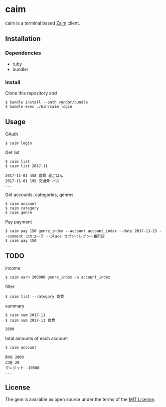 # caim

caim is a terminal based [Zaim](https://zaim.net/) client.

## Installation

### Dependencies

- ruby
- bundler

### Install

Clone this repository and

    $ bundle install --path vendor/bundle
    $ bundle exec ./bin/caim login

## Usage

OAuth

    $ caim login

Get list

    $ caim list
    $ caim list 2017-11

    2017-11-01 458 食費 昼ごはん
    2017-11-01 195 交通費 バス
    ...

Get accounts, categories, genres

    $ caim account
    $ caim category
    $ caim genre

Pay payment

    $ caim pay 150 genre_index --account account_index --date 2017-11-23 --comment コカコーラ --place セブンイレブン一番町店
    $ caim pay 150


## TODO

income

    $ caim earn 200000 genre_index -a account_index

filter

    $ caim list --category 食費

summary

    $ caim sum 2017-11
    $ caim sum 2017-11 食費

    2000

total amounts of each account

    $ caim account

    財布 2000
    口座 20
    クレジット -10000
    ...



## License

The gem is available as open source under the terms of the [MIT License](https://opensource.org/licenses/MIT).
